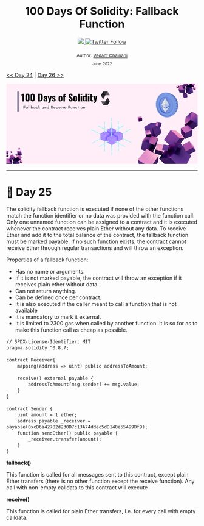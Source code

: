 <div align="center">
  <h1> 100 Days Of Solidity: Fallback Function</h1>
  <a class="header-badge" target="_blank" href="https://dev.to/envoy_">
  <img src="https://img.shields.io/badge/dev.to-0A0A0A?style=for-the-badge&logo=devdotto&logoColor=white">
  </a>
  <a class="header-badge" target="_blank" href="https://twitter.com/Envoy_1084">
  <img alt="Twitter Follow" src="https://img.shields.io/twitter/follow/Envoy_1084?style=social">
  </a>

<sub>Author:
<a href="https://dev.to/envoy_" target="_blank">Vedant Chainani</a><br>
<small> June, 2022</small>
</sub>
</div>

[<< Day 24](../Day%20024%20-%20Multiple%20Inheritance/readme.md) | [Day 26 >>]()

![Cover](./cover.png)

---

# 📔 Day 25

The solidity fallback function is executed if none of the other functions match the function identifier or no data was provided with the function call. Only one unnamed function can be assigned to a contract and it is executed whenever the contract receives plain Ether without any data. To receive Ether and add it to the total balance of the contract, the fallback function must be marked payable. If no such function exists, the contract cannot receive Ether through regular transactions and will throw an exception.

Properties of a fallback function:

- Has no name or arguments.
- If it is not marked payable, the contract will throw an exception if it receives plain ether without data.
- Can not return anything.
- Can be defined once per contract.
- It is also executed if the caller meant to call a function that is not available
- It is mandatory to mark it external.
- It is limited to 2300 gas when called by another function. It is so for as to make this function call as cheap as possible.


```solidity
// SPDX-License-Identifier: MIT
pragma solidity ^0.8.7;

contract Receiver{
    mapping(address => uint) public addressToAmount;

    receive() external payable {
        addressToAmount[msg.sender] += msg.value;
    }
}

contract Sender {
    uint amount = 1 ether;
    address payable _receiver = payable(0xcD6a42782d230D7c13A74ddec5dD140e55499Df9);
    function sendEther() public payable {
        _receiver.transfer(amount);
    }
}
```

**fallback()**

This function is called for all messages sent to this contract, except plain Ether transfers (there is no other function except the receive function). Any call with non-empty calldata to this contract will execute

**receive()**

This function is called for plain Ether transfers, i.e. for every call with empty calldata.
